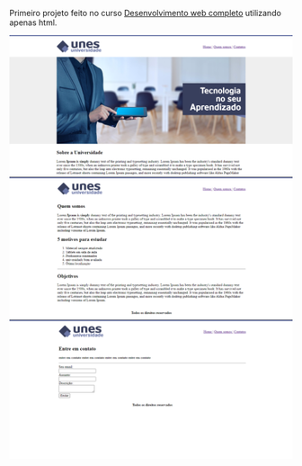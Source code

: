 Primeiro projeto feito no curso <a href="https://www.udemy.com/course/web-completo/"> Desenvolvimento web completo</a> utilizando apenas html.

![print do projeto](imagens/visu1.png)
![print do projeto](imagens/visu2.png)
![print do projeto](imagens/visu3.png)